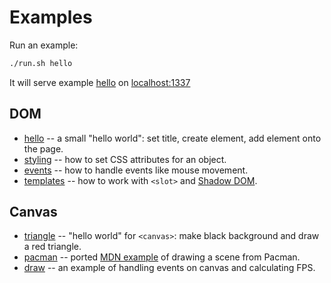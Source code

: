 # Examples

Run an example:

```bash
./run.sh hello
```

It will serve example [hello](./hello/) on [localhost:1337](http://localhost:1337/)

## DOM

+ [hello](./hello/) -- a small "hello world": set title, create element, add element onto the page.
+ [styling](./styling/) -- how to set CSS attributes for an object.
+ [events](./events/) -- how to handle events like mouse movement.
+ [templates](./templates/) -- how to work with `<slot>` and [Shadow DOM](https://developer.mozilla.org/en-US/docs/Web/Web_Components/Using_shadow_DOM).

## Canvas

+ [triangle](./triangle/) -- "hello world" for `<canvas>`: make black background and draw a red triangle.
+ [pacman](./pacman/) -- ported [MDN example](https://developer.mozilla.org/en-US/docs/Web/API/Canvas_API/Tutorial/Drawing_shapes#Making_combinations) of drawing a scene from Pacman.
+ [draw](./draw/) -- an example of handling events on canvas and calculating FPS.
